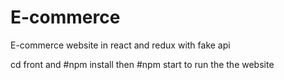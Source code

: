 # E-commerce
E-commerce website in react and redux with fake api

cd front and
#npm install
then #npm start
to run the the website
